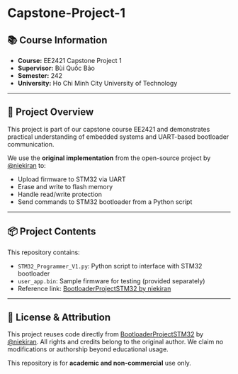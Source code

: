 # Capstone-Project-1

## 📚 Course Information
- **Course:** EE2421 Capstone Project 1  
- **Supervisor:** Bùi Quốc Bảo  
- **Semester:** 242  
- **University:** Ho Chi Minh City University of Technology  

---

## 🧩 Project Overview

This project is part of our capstone course EE2421 and demonstrates practical understanding of embedded systems and UART-based bootloader communication.

We use the **original implementation** from the open-source project by [@niekiran](https://github.com/niekiran/BootloaderProjectSTM32) to:

- Upload firmware to STM32 via UART
- Erase and write to flash memory
- Handle read/write protection
- Send commands to STM32 bootloader from a Python script

---

## 📦 Project Contents

This repository contains:

- `STM32_Programmer_V1.py`: Python script to interface with STM32 bootloader
- `user_app.bin`: Sample firmware for testing (provided separately)
- Reference link: [BootloaderProjectSTM32 by niekiran](https://github.com/niekiran/BootloaderProjectSTM32)

---

## 📜 License & Attribution

This project reuses code directly from [BootloaderProjectSTM32](https://github.com/niekiran/BootloaderProjectSTM32) by [@niekiran](https://github.com/niekiran). All rights and credits belong to the original author. We claim no modifications or authorship beyond educational usage.

This repository is for **academic and non-commercial** use only.
